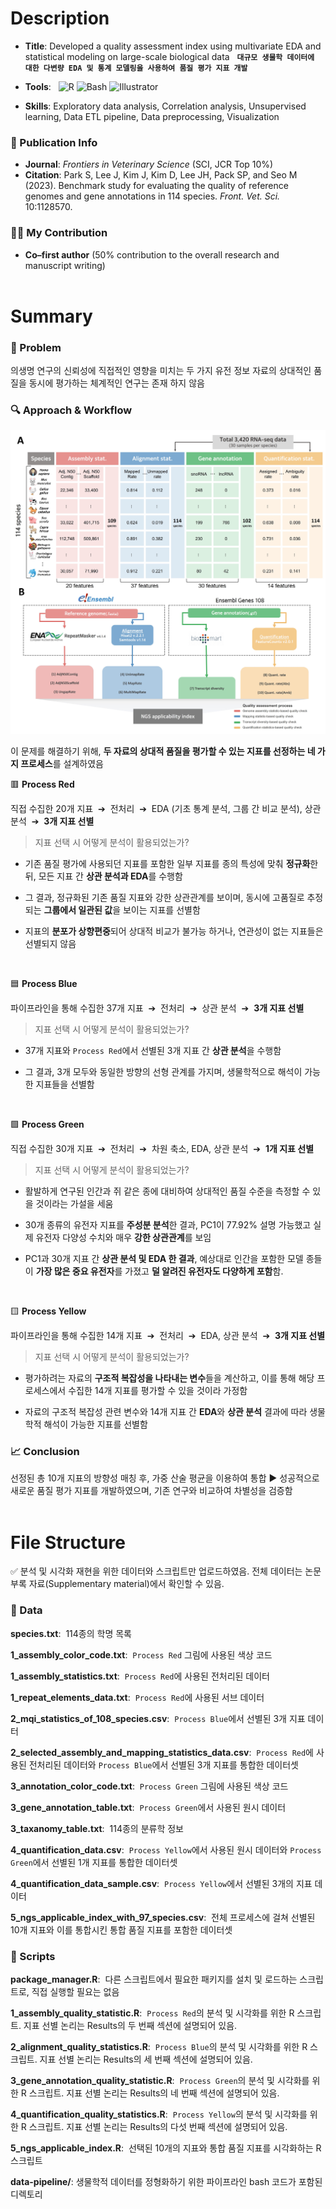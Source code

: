 # Description
- **Title**: Developed a quality assessment index using multivariate EDA and statistical modeling on large-scale biological data &nbsp; **`대규모 생물학 데이터에 대한 다변량 EDA 및 통계 모델링을 사용하여 품질 평가 지표 개발`**

- **Tools**:&nbsp;&nbsp;
![R](https://img.shields.io/badge/R-276DC3?style=flat-square&logo=R&logoColor=white)
![Bash](https://img.shields.io/badge/Bash-4EAA25?style=flat-square&logo=gnubash&logoColor=white)
![Illustrator](https://img.shields.io/badge/Illustrator-FF9A00?style=flat-square&logo=adobeillustrator&logoColor=white)
- **Skills**: Exploratory data analysis, Correlation analysis, Unsupervised learning, Data ETL pipeline, Data preprocessing, Visualization

### 📄 Publication Info
- **Journal**: *Frontiers in Veterinary Science* (SCI, JCR Top 10%)  
- **Citation**: Park S, Lee J, Kim J, Kim D, Lee JH, Pack SP, and Seo M (2023). Benchmark study for evaluating the quality of reference genomes and gene annotations in 114 species. *Front. Vet. Sci.* 10:1128570. 

### 🙋‍♂️ My Contribution
- **Co–first author** (50% contribution to the overall research and manuscript writing)
<br><br>
# Summary
### 🤔 Problem

의생명 연구의 신뢰성에 직접적인 영향을 미치는 두 가지 유전 정보 자료의 상대적인 품질을 동시에 평가하는 체계적인 연구는 존재 하지 않음 

### 🔍 Approach & Workflow

<img src="figures/Figure1.jpg" alt="Collected data structure and systematic workflow" width="700"/>

이 문제를 해결하기 위해, **두 자료의 상대적 품질을 평가할 수 있는 지표를 선정하는 네 가지 프로세스**를 설계하였음

🟥 **Process Red**

직접 수집한 20개 지표 &nbsp;➔&nbsp;  전처리 &nbsp;➔&nbsp; EDA (기초 통계 분석, 그룹 간 비교 분석), 상관 분석 &nbsp;➔&nbsp; **3개 지표 선별**
<br>
> 지표 선택 시 어떻게 분석이 활용되었는가?

- 기존 품질 평가에 사용되던 지표를 포함한 일부 지표를 종의 특성에 맞춰 **정규화**한 뒤, 모든 지표 간 **상관 분석과 EDA**를 수행함

- 그 결과, 정규화된 기존 품질 지표와 강한 상관관계를 보이며, 동시에 고품질로 추정되는 **그룹에서 일관된 값**을 보이는 지표를 선별함 

- 지표의 **분포가 상향편중**되어 상대적 비교가 불가능 하거나, 연관성이 없는 지표들은 선별되지 않음
<br>

🟦 **Process Blue** 

파이프라인을 통해 수집한 37개 지표 &nbsp;➔&nbsp; 전처리 &nbsp;➔&nbsp; 상관 분석 &nbsp;➔&nbsp; **3개 지표 선별**
<br>
> 지표 선택 시 어떻게 분석이 활용되었는가?

- 37개 지표와 `Process Red`에서 선별된 3개 지표 간 **상관 분석**을 수행함

- 그 결과, 3개 모두와 동일한 방향의 선형 관계를 가지며, 생물학적으로 해석이 가능한 지표들을 선별함 
<br>

🟩 **Process Green** 

직접 수집한 30개 지표 &nbsp;➔&nbsp; 전처리 &nbsp;➔&nbsp; 차원 축소, EDA, 상관 분석 &nbsp;➔&nbsp; **1개 지표 선별**
<br>
> 지표 선택 시 어떻게 분석이 활용되었는가?

- 활발하게 연구된 인간과 쥐 같은 종에 대비하여 상대적인 품질 수준을 측정할 수 있을 것이라는 가설을 세움 
 
- 30개 종류의 유전자 지표를 **주성분 분석**한 결과, PC1이 77.92% 설명 가능했고 실제 유전자 다양성 수치와 매우 **강한 상관관계**를 보임

- PC1과 30개 지표 간 **상관 분석 및 EDA 한 결과**, 예상대로 인간을 포함한 모델 종들이 **가장 많은 중요 유전자**를 가졌고 **덜 알려진 유전자도 다양하게 포함**함.

<br>

🟨 **Process Yellow** 

파이프라인을 통해 수집한 14개 지표 &nbsp;➔&nbsp; 전처리 &nbsp;➔&nbsp; EDA, 상관 분석 &nbsp;➔&nbsp; **3개 지표 선별**
<br>
> 지표 선택 시 어떻게 분석이 활용되었는가?

- 평가하려는 자료의 **구조적 복잡성을 나타내는 변수**들을 계산하고, 이를 통해 해당 프로세스에서 수집한 14개 지표를 평가할 수 있을 것이라 가정함

- 자료의 구조적 복잡성 관련 변수와 14개 지표 간 **EDA**와 **상관 분석** 결과에 따라 생물학적 해석이 가능한 지표를 선별함

### 📈 Conclusion
선정된 총 10개 지표의 방향성 매칭 후, 가중 산술 평균을 이용하여 통합 ▶ 성공적으로 새로운 품질 평가 지표를 개발하였으며, 기존 연구와 비교하여 차별성을 검증함
<br><br>
# File Structure

✅ 분석 및 시각화 재현을 위한 데이터와 스크립트만 업로드하였음. 전체 데이터는 논문 부록 자료(Supplementary material)에서 확인할 수 있음.

### 📁 Data 
**species.txt**: &nbsp;114종의 학명 목록

**1_assembly_color_code.txt**: &nbsp;`Process Red` 그림에 사용된 색상 코드

**1_assembly_statistics.txt**: &nbsp;`Process Red`에 사용된 전처리된 데이터

**1_repeat_elements_data.txt**: &nbsp;`Process Red`에 사용된 서브 데이터

**2_mqi_statistics_of_108_species.csv**: &nbsp;`Process Blue`에서 선별된 3개 지표 데이터 

**2_selected_assembly_and_mapping_statistics_data.csv**: &nbsp;`Process Red`에 사용된 전처리된 데이터와 `Process Blue`에서 선별된 3개 지표를 통합한 데이터셋

**3_annotation_color_code.txt**: &nbsp;`Process Green` 그림에 사용된 색상 코드

**3_gene_annotation_table.txt**: &nbsp;`Process Green`에서 사용된 원시 데이터 

**3_taxanomy_table.txt**: &nbsp;114종의 분류학 정보

**4_quantification_data.csv**: &nbsp;`Process Yellow`에서 사용된 원시 데이터와 `Process Green`에서 선별된 1개 지표를 통합한 데이터셋

**4_quantification_data_sample.csv**: &nbsp;`Process Yellow`에서 선별된 3개의 지표 데이터

**5_ngs_applicable_index_with_97_species.csv**: &nbsp;전체 프로세스에 걸쳐 선별된 10개 지표와 이를 통합시킨 통합 품질 지표를 포함한 데이터셋


### 📑 Scripts
**package_manager.R**: &nbsp;다른 스크립트에서 필요한 패키지를 설치 및 로드하는 스크립트로, 직접 실행할 필요는 없음

**1_assembly_quality_statistic.R**: &nbsp;`Process Red`의 분석 및 시각화를 위한 R 스크립트. 지표 선별 논리는 Results의 두 번째 섹션에 설명되어 있음.

**2_alignment_quality_statistics.R**: &nbsp;`Process Blue`의 분석 및 시각화를 위한 R 스크립트. 지표 선별 논리는 Results의 세 번째 섹션에 설명되어 있음.

**3_gene_annotation_quality_statistic.R**: &nbsp;`Process Green`의 분석 및 시각화를 위한 R 스크립트. 지표 선별 논리는 Results의 네 번째 섹션에 설명되어 있음.

**4_quantification_quality_statistics.R**: &nbsp;`Process Yellow`의 분석 및 시각화를 위한 R 스크립트. 지표 선별 논리는 Results의 다섯 번째 섹션에 설명되어 있음.

**5_ngs_applicable_index.R**: &nbsp;선택된 10개의 지표와 통합 품질 지표를 시각화하는 R 스크립트

**data-pipeline/**: 생물학적 데이터를 정형화하기 위한 파이프라인 bash 코드가 포함된 디렉토리 


